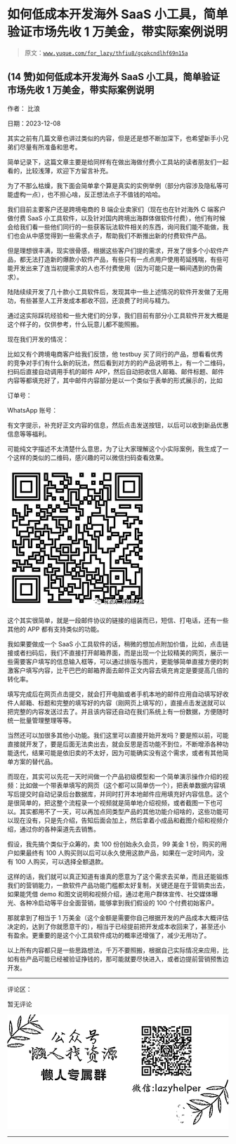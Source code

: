 # 如何低成本开发海外 SaaS 小工具，简单验证市场先收 1 万美金，带实际案例说明

> 原文：[`www.yuque.com/for_lazy/thfiu8/gcpkcndlhf69n15a`](https://www.yuque.com/for_lazy/thfiu8/gcpkcndlhf69n15a)

## (14 赞)如何低成本开发海外 SaaS 小工具，简单验证市场先收 1 万美金，带实际案例说明

作者： 比浪

日期：2023-12-08

其实之前有几篇文章也讲过类似的内容，但是还是想不断加深下，也希望新手小兄弟们尽量有所准备和思考。

简单记录下，这篇文章主要是给同样有在做出海做付费小工具站的读者朋友们一起看的，比较浅薄，欢迎下方留言补充。

为了不那么枯燥，我下面会简单拿个算是真实的实例举例（部分内容涉及隐私等可能虚构一点），也不担心啥，反正想法点子不值钱的哈哈。

我们目前主要客户还是跨境电商的 B 端企业卖家们（现在也在针对海外 C 端客户做付费 SaaS 小工具软件，以及针对国内跨境出海群体做软件付费），他们有时候会给我们看一些他们同行的一些获客玩法软件相关的东西，询问我们能不能做，我们也会从中感觉得到一些需求点子，帮助我们不断推出新的付费软件产品。

但是理想很丰满，现实很骨感，根据这些客户们提的需求，开发了很多个小软件产品，都无法打造新的爆款小软件产品，有些只有一点点用户使用苟延残喘，有些可能开发出来了连当初提需求的人也不付费使用（因为可能只是一瞬间遇到的伪需求）。

陆陆续续开发了几十款小工具软件后，发现其中一些上述情况的软件开发做了无用功，有些甚至人工开发成本都收不回，还浪费了时间与精力。

通过这实际踩坑经验和一些大佬们的分享，我们目前有部分小工具软件开发大概是这个样子的，仅供参考，什么玩意儿都不能照搬。

现在我们开发的情况：

比如又有个跨境电商客户给我们反馈，他 testbuy 买了同行的产品，想看看优秀的竞争对手们有什么新的玩法，然后看到对方的的产品说明书上，有一个二维码，扫码后直接自动调用手机的邮件 APP，然后自动把收信人邮箱、邮件标题、邮件内容等都填充好了，其中邮件内容部分是以一个类似于表单的形式展示的，比如

订单号：

WhatsApp 账号：

有文字提示，补充好正文内容的信息，然后点击发送按钮，以后可以收到新品优惠信息等等福利。

可能纯文字描述不太清楚什么意思，为了让大家理解这个小实际案例，我生成了一个这样的类似的二维码，感兴趣的可以微信扫码查看效果。

![](img/5979864397fdb97b585f1a942900463b.png)

这个其实很简单，就是一段邮件协议的链接的组装而已，短信、打电话，还有一些其他的 APP 都有支持类似的功能。

我如果要做成一个 SaaS 小工具软件的话，稍微的想加点附加价值，比如，点击链接或者扫码后，我们不直接打开邮箱界面，而是出现一个比较精美的网页，展示一些需要客户填写的信息输入框等，可以通过排版与图片，更能够简单直接方便的刺激客户填写内容，比干巴巴的邮箱界面去邮件正文内容去填充肯定是要提高几倍的转化率。

填写完成后在网页点击提交，就会打开电脑或者手机本地的邮件应用自动填写好收件人邮箱、标题和完整的填写好的内容（刚网页上填写的），直接点击发送就可以把完整的内容发送过去了。并且该内容还自动在我们系统上有一份数据，方便随时统一批量管理整理等等。

当然还可以加很多其他小功能。我们这里可以直接开始开发吗？要是照以前，可能直接就开发了，要是后面无法卖出去，就会反思是否功能不到位，不断增添各种功能迭代，结果可能是依旧卖的不太好，因为可能确实没有这个需求，或者有其他简单方案的替代品。

而现在，其实可以先花一天时间做一个产品初级模型和一个简单演示操作介绍的视频：比如做一个带表单填写的网页（这个都可以简单仿一个），把表单数据内容填写后提交时自动记录后台数据库，并同时打开本地邮件应用填充好内容信息。这个是很简单的，把这整个流程录一个视频就是简单地介绍视频，或者截图一下也可以。其实都用不了一天，可以再加点同类型产品的其他功能介绍啥的，这些功能可以现在没有，只是先介绍，告知后面会加上，然后拿着小成品和截图介绍和视频介绍，通过你的各种渠道先去销售。

假设，我先搞个类似于众筹的，卖 100 份创始永久会员，99 美金 1 份，购买的用户如果最终有 100 人购买则以后可以永久使用这款产品，如果在一定时间内，没有 100 人购买，可以选择全额退款。

这样的话，我们就可以真正知道有谁真的愿意为了这个需求去买单，而且还能锻炼我们的营销能力，一款软件产品功能门槛都太好复制，关键还是在于营销卖出去，如果能凭借 demo 和图文说明和视频介绍，通过老用户群体宣传、社交媒体曝光、各种冷启动等平台全面营销，能够拿到我们假设的 100 个付费初始客户。

那就拿到了相当于 1 万美金（这个金额是需要你自己根据开发的产品成本大概评估决定的，达到了你就愿意干的），相当于已经提前把开发成本收回来了，甚至还小有盈余。更重要的是这个小工具软件成功的概率还增强了，减少无用功了。

以上所有内容都只是一些思路想法，千万不要照搬，根据自己实际情况来应用，比如有些产品可能已经被验证挣钱的，那可能就要尽快进入，或者边提前营销预售边开发。

* * *

评论区：

暂无评论

![](img/1c37d505930596d12a88ab23e11aa07a.png)

* * *